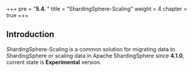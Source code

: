 +++
pre = "<b>5.4. </b>"
title = "ShardingSphere-Scaling"
weight = 4
chapter = true
+++

## Introduction

ShardingSphere-Scaling is a common solution for migrating data to ShardingSphere or scaling data in Apache ShardingSphere since **4.1.0**, current state is **Experimental** version.

